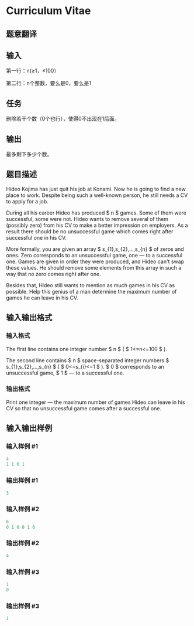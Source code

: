 # Curriculum Vitae

## 题意翻译

## 输入

第一行：n(≥1，≤100）

第二行：n个整数，要么是0，要么是1

## 任务

删除若干个数（0个也行），使得0不出现在1后面。

## 输出

最多剩下多少个数。

## 题目描述

Hideo Kojima has just quit his job at Konami. Now he is going to find a new place to work. Despite being such a well-known person, he still needs a CV to apply for a job.

During all his career Hideo has produced $ n $ games. Some of them were successful, some were not. Hideo wants to remove several of them (possibly zero) from his CV to make a better impression on employers. As a result there should be no unsuccessful game which comes right after successful one in his CV.

More formally, you are given an array $ s_{1},s_{2},...,s_{n} $ of zeros and ones. Zero corresponds to an unsuccessful game, one — to a successful one. Games are given in order they were produced, and Hideo can't swap these values. He should remove some elements from this array in such a way that no zero comes right after one.

Besides that, Hideo still wants to mention as much games in his CV as possible. Help this genius of a man determine the maximum number of games he can leave in his CV.

## 输入输出格式

### 输入格式

The first line contains one integer number $ n $ ( $ 1<=n<=100 $ ).

The second line contains $ n $ space-separated integer numbers $ s_{1},s_{2},...,s_{n} $ ( $ 0<=s_{i}<=1 $ ). $ 0 $ corresponds to an unsuccessful game, $ 1 $ — to a successful one.

### 输出格式

Print one integer — the maximum number of games Hideo can leave in his CV so that no unsuccessful game comes after a successful one.

## 输入输出样例

### 输入样例 #1

```cpp
4
1 1 0 1

```
### 输出样例 #1

```cpp
3

```
### 输入样例 #2

```cpp
6
0 1 0 0 1 0

```
### 输出样例 #2

```cpp
4

```
### 输入样例 #3

```cpp
1
0

```
### 输出样例 #3

```cpp
1

```
